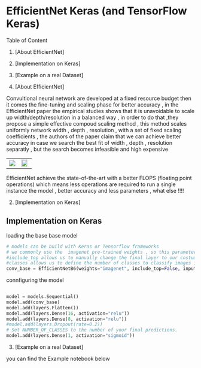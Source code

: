 # EfficientNet Keras (and TensorFlow Keras)
Table of Content 

1. [About EfficientNet]
2. [Implementation on Keras] 
3. [Example on a real Dataset]

1. [About EfficientNet]

Convultional neural network are developed at a fixed resource budget then it comes the fine-tuning and scaling phase for better accuracy , in the EfficientNet paper
the empirical studies shows that it is unavoidable to scale up width/depth/resolution in a balanced way , in order to do that ,they propose a simple effective compoud scaling method , this method scales uniformly network width , depth , resolution , with a set of fixed scaling coefficients  , the authors of the paper claim that we can achieve better accuracy in case we search the best fit of width , depth , resolution separatly , but the search becomes infeasible and high expensive 

<table border="0">
<tr>
    <td>
     <img src=https://user-images.githubusercontent.com/47725118/129231751-9de3c3b9-bbfe-4045-8314-c3210401ccf3.png ,width="100%" />
      </td>
    <td>  
     <img src=https://user-images.githubusercontent.com/47725118/129231881-4d3ec1e6-768e-4aa1-aead-c72d2332e176.png, width="90%" />
    </td>
</tr>
</table>
EfficientNet achieve the state-of-the-art with a better FLOPS (floating point operations) which means less operations are required to run a single instance the model , better accuracy and less parameters , what else !!!!

2. [Implementation on Keras] 

## Implementation on Keras 

loading the base base model
```python
# models can be build with Keras or Tensorflow frameworks
# we commonly use the  imagenet pre-trained weights , so this parameter allows us to do some transfer learning 
#include_top allows us to manually change the final layer to our costum layer 
#classes allows us to define the number of classes to classify images into , but only if we set include_top to True
conv_base = EfficientNetB6(weights="imagenet", include_top=False, input_shape=input_shape , classes = num_classes )

```
connfiguring the model 
```python
 
model = models.Sequential()
model.add(conv_base)
model.add(layers.Flatten())
model.add(layers.Dense(16, activation="relu"))
model.add(layers.Dense(8, activation="relu"))
#model.add(layers.Dropout(rate=0.2))
# Set NUMBER_OF_CLASSES to the number of your final predictions.
model.add(layers.Dense(1, activation="sigmoid"))
```

3. [Example on a real Dataset]

you can find the Example notebook below 
